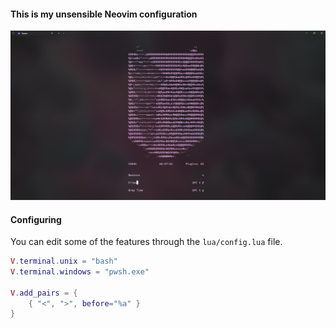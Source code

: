 #### This is my unsensible Neovim configuration

<p align="center">
    <img src="https://raw.githubusercontent.com/vzze/dotfiles/master/nvimrc/preview.png">
</p>

#### Configuring

You can edit some of the features through the `lua/config.lua` file.
```lua
V.terminal.unix = "bash"
V.terminal.windows = "pwsh.exe"

V.add_pairs = {
    { "<", ">", before="%a" }
}
```
